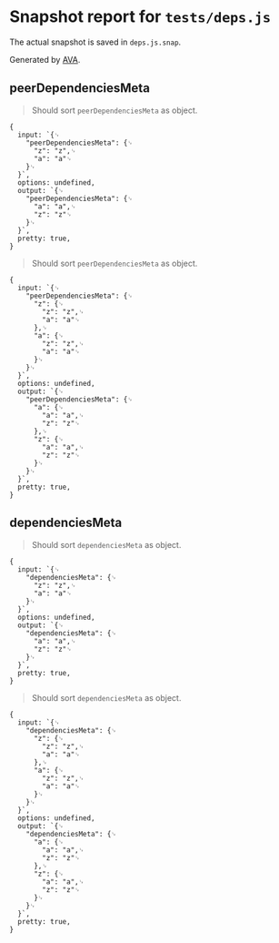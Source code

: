 # Snapshot report for `tests/deps.js`

The actual snapshot is saved in `deps.js.snap`.

Generated by [AVA](https://avajs.dev).

## peerDependenciesMeta

> Should sort `peerDependenciesMeta` as object.

    {
      input: `{␊
        "peerDependenciesMeta": {␊
          "z": "z",␊
          "a": "a"␊
        }␊
      }`,
      options: undefined,
      output: `{␊
        "peerDependenciesMeta": {␊
          "a": "a",␊
          "z": "z"␊
        }␊
      }`,
      pretty: true,
    }

> Should sort `peerDependenciesMeta` as object.

    {
      input: `{␊
        "peerDependenciesMeta": {␊
          "z": {␊
            "z": "z",␊
            "a": "a"␊
          },␊
          "a": {␊
            "z": "z",␊
            "a": "a"␊
          }␊
        }␊
      }`,
      options: undefined,
      output: `{␊
        "peerDependenciesMeta": {␊
          "a": {␊
            "a": "a",␊
            "z": "z"␊
          },␊
          "z": {␊
            "a": "a",␊
            "z": "z"␊
          }␊
        }␊
      }`,
      pretty: true,
    }

## dependenciesMeta

> Should sort `dependenciesMeta` as object.

    {
      input: `{␊
        "dependenciesMeta": {␊
          "z": "z",␊
          "a": "a"␊
        }␊
      }`,
      options: undefined,
      output: `{␊
        "dependenciesMeta": {␊
          "a": "a",␊
          "z": "z"␊
        }␊
      }`,
      pretty: true,
    }

> Should sort `dependenciesMeta` as object.

    {
      input: `{␊
        "dependenciesMeta": {␊
          "z": {␊
            "z": "z",␊
            "a": "a"␊
          },␊
          "a": {␊
            "z": "z",␊
            "a": "a"␊
          }␊
        }␊
      }`,
      options: undefined,
      output: `{␊
        "dependenciesMeta": {␊
          "a": {␊
            "a": "a",␊
            "z": "z"␊
          },␊
          "z": {␊
            "a": "a",␊
            "z": "z"␊
          }␊
        }␊
      }`,
      pretty: true,
    }
